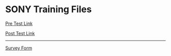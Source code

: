 # SONY Training Files
<a href="https://forms.office.com/r/K8jz3ZPcJY"> Pre Test Link </a>

<a href="https://forms.office.com/r/q4ea20bt6u"> Post Test Link </a>

<hr/>

<a href="https://forms.gle/fRSb37XS3ksFGkQK9"> Survey Form<a>
